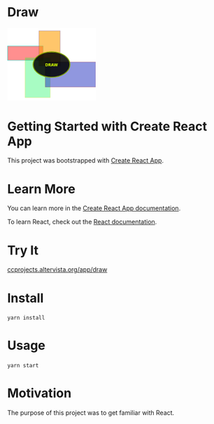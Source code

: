 # Draw

<img src="logo.png" width="40%" height="40%" />

# Getting Started with Create React App

This project was bootstrapped with [Create React App](https://github.com/facebook/create-react-app).

# Learn More

You can learn more in the [Create React App documentation](https://facebook.github.io/create-react-app/docs/getting-started).

To learn React, check out the [React documentation](https://reactjs.org/).

# Try It

[ccprojects.altervista.org/app/draw](https://ccprojects.altervista.org/app/draw/)

# Install

`yarn install`

# Usage

`yarn start`

# Motivation

The purpose of this project was to get familiar with React.
